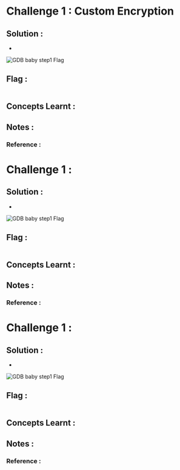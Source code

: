 
# Challenge 1 : Custom Encryption


## Solution : 
-
![GDB baby step1 Flag](../pics/?raw=true)

## Flag : 
```sh

```

## Concepts Learnt :


## Notes : 


### Reference : 


# Challenge 1 : 


## Solution : 
-
![GDB baby step1 Flag](../pics/?raw=true)

## Flag : 
```sh

```

## Concepts Learnt :


## Notes : 


### Reference : 


# Challenge 1 : 


## Solution : 
-
![GDB baby step1 Flag](../pics/?raw=true)

## Flag : 
```sh

```

## Concepts Learnt :


## Notes : 


### Reference : 
